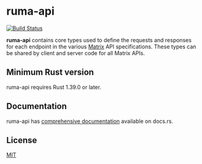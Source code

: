 # ruma-api

[![Build Status](https://travis-ci.org/ruma/ruma-api.svg?branch=master)](https://travis-ci.org/ruma/ruma-api)

**ruma-api** contains core types used to define the requests and responses for each endpoint in the various [Matrix](https://matrix.org/) API specifications.
These types can be shared by client and server code for all Matrix APIs.

## Minimum Rust version

ruma-api requires Rust 1.39.0 or later.

## Documentation

ruma-api has [comprehensive documentation](https://docs.rs/ruma-api) available on docs.rs.

## License

[MIT](http://opensource.org/licenses/MIT)
